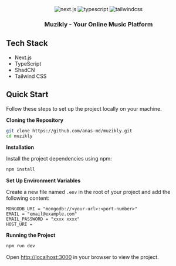 <div align="center">
  <div>
    <img src="https://img.shields.io/badge/-Next_JS-black?style=for-the-badge&logoColor=white&logo=nextdotjs&color=61DAFB" alt="next.js" />
    <img src="https://img.shields.io/badge/-TypeScript-black?style=for-the-badge&logoColor=white&logo=typescript&color=3178C6" alt="typescript" />
    <img src="https://img.shields.io/badge/-Tailwind_CSS-black?style=for-the-badge&logoColor=white&logo=tailwindcss&color=06B6D4" alt="tailwindcss" />
  </div>

  <h3 align="center">Muzikly - Your Online Music Platform</h3>
</div>

## <a name="tech-stack">Tech Stack</a>

- Next.js
- TypeScript
- ShadCN
- Tailwind CSS

## <a name="quick-start"> Quick Start</a>

Follow these steps to set up the project locally on your machine.

**Cloning the Repository**

```bash
git clone https://github.com/anas-md/muzikly.git
cd muzikly
```

**Installation**

Install the project dependencies using npm:

```bash
npm install
```

**Set Up Environment Variables**

Create a new file named `.env` in the root of your project and add the following content:

```env
MONGODB_URI = "mongodb://<your-url>:<port-number>"
EMAIL = "email@example.com"
EMAIL_PASSWORD = "xxxx xxxx"
HOST_URI = 
```

**Running the Project**

```bash
npm run dev
```

Open [http://localhost:3000](http://localhost:3000) in your browser to view the project.
